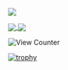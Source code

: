 <a href="https://github.com/TomfromBerlin">
  <img align="center" src="https://github-readme-stats-sigma-five.vercel.app/api?username=TomfromBerlin&show_icons=true&theme=tokyonight&locale=de&hide_border=true&bg_color=000000&icon_color=031485" />
</a>
<p></p>

<a href="https://github.com/TomfromBerlin/zsh-cmd-time">
  <img align="center" src="https://github-readme-stats-sigma-five.vercel.app/api/pin/?username=TomfromBerlin&repo=zsh-cmd-time&show_icons=true&theme=tokyonight&locale=de&hide_border=true&bg_color=000000&icon_color=031485" />
</a>

<a href="https://github.com/TomfromBerlin/Debian-Pihole-Unbound">
  <img align="center" src="https://github-readme-stats-sigma-five.vercel.app/api/pin/?username=TomfromBerlin&repo=Debian-Pihole-Unbound&show_icons=true&theme=tokyonight&locale=de&hide_border=true&bg_color=000000&icon_color=031485" />
</a>

<p></p>

![View Counter](https://komarev.com/ghpvc/?username=TomfromBerlin&style=plastic)

[![trophy](https://github-profile-trophy.vercel.app/?username=TomfromBerlin&theme=onedark)](https://github.com/TomfromBerlin/github-profile-trophy)
<!--
![TomfromBerlins GitHub stats](https://github-readme-stats.vercel.app/api?username=TomfromBerlin&title_color=000000&text_color=00a6ff&show_icons=true&theme=tokyonight&locale=de&bg_color=45,ff0000,0000ff,00ff00,fffff0)
### Hi there 👋

**TomfromBerlin/TomfromBerlin** is a ✨ _special_ ✨ repository because its `README.md` (this file) appears on your GitHub profile.

Here are some ideas to get you started:

- 🔭 I’m currently working on ...
- 🌱 I’m currently learning ...
- 👯 I’m looking to collaborate on ...
- 🤔 I’m looking for help with ...
- 💬 Ask me about ...
- 📫 How to reach me: ...
- 😄 Pronouns: ...
- ⚡ Fun fact: ...
-->
